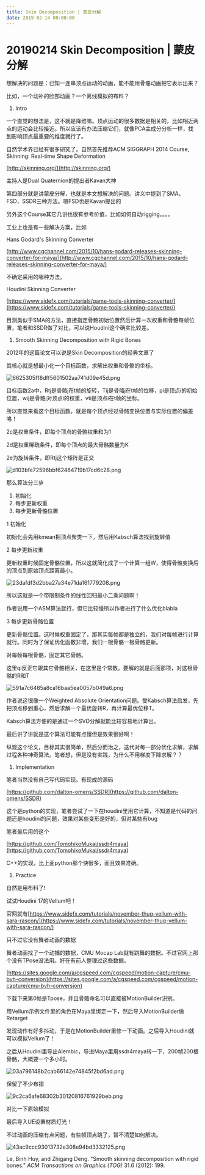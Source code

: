 ```yaml
---
title: Skin Decomposition | 蒙皮分解
date: 2019-02-14 00:00:00
---
```

# 20190214 Skin Decomposition | 蒙皮分解

想解决的问题是：已知一连串顶点运动的动画，能不能用骨骼动画把它表示出来？

比如，一个动补的脸部动画？一个离线模拟的布料？

1. Intro

一个直觉的想法是，这不就是降维嘛。顶点运动的很多数据是相关的，比如相近两点的运动会比较接近。所以应该有办法压缩它们，就像PCA主成分分析一样，找到影响顶点最重要的维度就行了。

自然学术界已经有很多研究了。自然首先推荐ACM SIGGRAPH 2014 Course, Skinning: Real-time Shape Deformation

[http://skinning.org/](http://skinning.org/)

主持人是Dual Quaternion的提出者Kavan大神

第四部分就是讲蒙皮分解，也就是本文想解决的问题。讲义中提到了SMA，FSD，SSDR三种方法。嗯FSD也是Kavan提出的

另外这个Course其它几讲也很有参考价值，比如如何自动rigging。。。。

工业上也是有一些解决方案，比如

Hans Godard's Skinning Converter

[http://www.cgchannel.com/2015/10/hans-godard-releases-skinning-converter-for-maya/](http://www.cgchannel.com/2015/10/hans-godard-releases-skinning-converter-for-maya/)

不确定采用的哪种方法。

Houdini Skinning Converter

[https://www.sidefx.com/tutorials/game-tools-skinning-converter/](https://www.sidefx.com/tutorials/game-tools-skinning-converter/)

目测类似于SMA的方法，直接指定骨骼初始位置然后计算一次权重和骨骼每帧位置，笔者和SSDR做了对比，可以说Houdini这个确实比较差。

1. Smooth Skinning Decomposition with Rigid Bones

2012年的这篇论文可以说是Skin Decomposition的经典文章了

其核心就是想最小化一个目标函数，求解出权重和骨骼的坐标。

![6625305f18dff5601502aa741d09e45d.png](/images/6625305f18dff5601502aa741d09e45d.jpg)

目标函数2a中，Rtj是骨骼j在t帧的旋转，Tij是骨骼j在t帧的位移，pi是顶点i的初始位置，wij是骨骼j对顶点i的权重，vti是顶点i在t帧的坐标。

所以直觉来看这个目标函数，就是每个顶点经过骨骼变换位置与实际位置的偏差咯！

2c是权重条件，即每个顶点的骨骼权重和为1

2d是权重稀疏条件，即每个顶点的最大骨骼数量为K

2e为旋转条件，即Rtj这个矩阵是正交

![d103bfe72596bbf62464719b17cd6c28.png](/images/d103bfe72596bbf62464719b17cd6c28.jpg)

那么算法分三步

1. 初始化
2. 每步更新权重
3. 每步更新骨骼位置

1 初始化

初始化会先用kmean把顶点聚类一下，然后用Kabsch算法找到旋转值

2 每步更新权重

更新权重时候固定骨骼位置，所以这就简化成了一个计算一组W，使得骨骼变换后的顶点到原始顶点距离最小。

![23dafdf3d2bba27a34e71da161779208.png](/images/23dafdf3d2bba27a34e71da161779208.jpg)

所以这就是一个带限制条件的线性回归最小二乘问题啊！

作者说用一个ASM算法就行，但它比较慢所以作者进行了什么优化blabla

3 每步更新骨骼位置

更新骨骼位置。这时候权重固定了，那其实每帧都是独立的，我们对每帧进行计算就行。同时为了保证优化函数非增，我们一根骨骼一根骨骼更新。

对每帧每根骨骼，固定其它骨骼。

这里qi反正它跟其它骨骼相关，在这里是个常数。要解的就是后面那项，对这根骨骼的R和T

![591a7c6485a8ca16baa5ea0057b049a6.png](/images/591a7c6485a8ca16baa5ea0057b049a6.jpg)

作者说这很像一个Weighted Absolute Orientation问题。受Kabsch算法启发，先把顶点移到重心，然后求解一个最优旋转R，再计算最优位移T。

Kabsch算法方便的是通过一个SVD分解就能比较容易地计算出。

最后讲了讲就是这个算法可能有点慢但是效果很好啊！

纵观这个论文，目标其实很简单，然后分而治之，迭代对每一部分优化求解，求解过程各种神奇算法。笔者想，但是没有实践，为什么不用梯度下降求解？？

1. Implementation

笔者当然没有自己写代码实现。有现成的源码

[https://github.com/dalton-omens/SSDR](https://github.com/dalton-omens/SSDR)

这个是python的实现，笔者尝试了一下在houdini里用它计算，不知道是代码的问题还是houdini的问题，效果对某些变形是好的，但对某些有bug

笔者最后用的这个

[https://github.com/TomohikoMukai/ssdr4maya](https://github.com/TomohikoMukai/ssdr4maya)

C++的实现，比上面python那个快很多，而且效果准确。

1. Practice

自然是用布料了!

试试Houdini 17的Vellum吧！

官网就有[https://www.sidefx.com/tutorials/november-thug-vellum-with-sara-rascon/](https://www.sidefx.com/tutorials/november-thug-vellum-with-sara-rascon/)

只不过它没有舞者动画的数据

舞者动画找了一个动捕的数据，CMU Mocap Lab就有跳舞的数据。不过官网上那个没有TPose没法用。好在有前人整理过这些数据。

[https://sites.google.com/a/cgspeed.com/cgspeed/motion-capture/cmu-bvh-conversion](https://sites.google.com/a/cgspeed.com/cgspeed/motion-capture/cmu-bvh-conversion)

下载下来第0帧是Tpose，并且骨骼命名可以直接被MotionBuilder识别。

用Vellum示例文件里的角色在Maya里绑定一下，然后导入MotionBuilder做Retarget

发现动作有好多抖动，于是在MotionBuilder里修一下动画。之后导入Houdini就可以模拟Vellum了！

之后从Houdini里导出Alembic，导进Maya里用ssdr4maya转一下，200帧200根骨骼，大概要一个多小时。

![03a796148b2cab66142e74845f2bd6ad.png](/images/03a796148b2cab66142e74845f2bd6ad.jpg)

保留了不少布褶

![9c2ca6afe68302b30120816761929beb.png](/images/9c2ca6afe68302b30120816761929beb.jpg)

对比一下原始模拟

最后导入UE设置材质灯光！

不过动画的压缩有点问题，有些帧顶点跳了，暂不清楚如何解决。

![43ac9ccc93013732e308e94bd3332125.png](/images/43ac9ccc93013732e308e94bd3332125.jpg)

Le, Binh Huy, and Zhigang Deng. "Smooth skinning decomposition with rigid bones." _ACM Transactions on Graphics (TOG)_ 31.6 (2012): 199.
